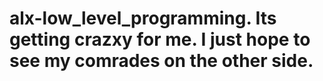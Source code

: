 # alx-low_level_programming. Its getting crazxy for me. I just hope to see my comrades on the other side.
